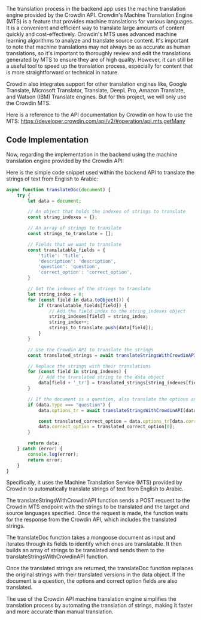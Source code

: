 The translation process in the backend app uses the machine translation engine provided by the Crowdin API.
Crowdin's Machine Translation Engine (MTS) is a feature that provides machine translations for various languages. It is a convenient and efficient way to translate large amounts of content quickly and cost-effectively. Crowdin's MTS uses advanced machine learning algorithms to analyze and translate source content. It's important to note that machine translations may not always be as accurate as human translations, so it's important to thoroughly review and edit the translations generated by MTS to ensure they are of high quality. However, it can still be a useful tool to speed up the translation process, especially for content that is more straightforward or technical in nature.

Crowdin also integrates support for other translation engines like, Google Translate, Microsoft Translator, Translate, DeepL Pro, Amazon Translate, and Watson (IBM) Translate engines. But for this project, we will only use the Crowdin MTS.

Here is a reference to the API documentation by Crowdin on how to use the MTS: https://developer.crowdin.com/api/v2/#operation/api.mts.getMany


## Code Implementation
Now, regarding the implementation in the backend using the machine translation engine provided by the Crowdin API:

Here is the simple code snippet used within the backend API to translate the strings of text from English to Arabic:

```javascript
async function translateDoc(document) {
    try {
        let data = document;

        // An object that holds the indexes of strings to translate
        const string_indexes = {};

        // An array of strings to translate
        const strings_to_translate = [];

        // Fields that we want to translate
        const translatable_fields = {
            'title': 'title',
            'description': 'description',
            'question': 'question',
            'correct_option': 'correct_option',
        }

        // Get the indexes of the strings to translate
        let string_index = 0;
        for (const field in data.toObject()) {
            if (translatable_fields[field]) {
                // Add the field index to the string_indexes object
                string_indexes[field] = string_index;
                string_index++;
                strings_to_translate.push(data[field]);
            }
        }

        // Use the Crowdin API to translate the strings
        const translated_strings = await translateStringsWithCrowdinAPI(strings_to_translate)

        // Replace the strings with their translations
        for (const field in string_indexes) {
            // Add the translated string to the data object
            data[field + '_tr'] = translated_strings[string_indexes[field]];
        }

        // If the document is a question, also translate the options and correct option
        if (data.type === "question") {
            data.options_tr = await translateStringsWithCrowdinAPI(data.options);

            const translated_correct_option = data.options_tr[data.correct_option];
            data.correct_option = translated_correct_option[0];
        }

        return data;
    } catch (error) {
        console.log(error);
        return error;
    }
}
```

Specifically, it uses the Machine Translation Service (MTS) provided by Crowdin to automatically translate strings of text from English to Arabic.

The translateStringsWithCrowdinAPI function sends a POST request to the Crowdin MTS endpoint with the strings to be translated and the target and source languages specified. Once the request is made, the function waits for the response from the Crowdin API, which includes the translated strings.

The translateDoc function takes a mongoose document as input and iterates through its fields to identify which ones are translatable. It then builds an array of strings to be translated and sends them to the translateStringsWithCrowdinAPI function.

Once the translated strings are returned, the translateDoc function replaces the original strings with their translated versions in the data object. If the document is a question, the options and correct option fields are also translated.

The use of the Crowdin API machine translation engine simplifies the translation process by automating the translation of strings, making it faster and more accurate than manual translation.